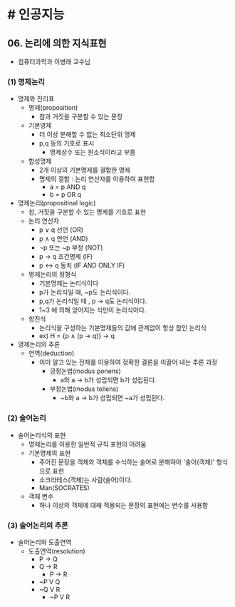 # # 인공지능

## 06. 논리에 의한 지식표현

- 컴퓨터과학과 이병래 교수님

### (1) 명제논리

- 명제와 진리표
    - 명제(proposition)
        - 참과 거짓을 구분할 수 있는 문장
    - 기본명제
        - 더 이상 분해할 수 없는 최소단위 명제
        - p,q 등의 기호로 표시
            - 명제상수 또는 원소식이라고 부름
    - 합성명제
        - 2개 이상의 기본명제를 결합한 명제
        - 명제의 결합 : 논리 연산자를 이용하여 표현함
            - a = p AND q
            - b = p OR q
- 명제논리(propositinal logic)
    - 참, 거짓을 구분할 수 있는 명제를 기호로 표현
    - 논리 연산자
        - p ∨ q 선언 (OR)
        - p ∧ q 연언 (AND)
        - ¬p 또는 ~p 부정 (NOT)
        - p → q 조건명제 (IF)
        - p ↔ q 동치 (IF AND ONLY IF)
    - 명제논리의 정형식
        - 기본명제는 논리식이다
        - p가 논리식일 때, ~p도 논리식이다.
        - p,q가 논리식일 때 , p -> q도 논리식이다.
        - 1~3 에 의해 얻어지는 식만이 논리식이다.
    - 항진식
        - 논리식을 구성하는 기본명제들의 값에 관계없이 항상 참인 논리식
        - ex) H = {p ∧ (p -> q)} -> q
- 명제논리의 추론
    - 연역(deduction)
        - 이미 알고 있는 전제를 이용하여 정확한 결론을 이끌어 내는 추론 과정
            - 긍정논법(modus ponens)
                - a와 a -> b가 성립되면 b가 성립된다.
            - 부정논법(modus tollens)
                - ~b와 a -> b가 성립되면 ~a가 성립된다.

### (2) 술어논리

- 술어논리식의 표현
    - 명제논리를 이용한 일반적 규칙 표현의 어려움
    - 기본명제의 표현
        - 주어진 문장을 객체와 객체를 수식하는 술어로 분해햐아 '술어(객체)' 형식으로 표현
        - 소크라테스(객체)는 사람(술어)이다.
        - Man(SOCRATES)
    - 객체 변수
        - 하나 이상의 객체에 대해 적용되는 문장의 표현에는 변수를 사용함

### (3) 술어논리의 추론

- 술어논리와 도출연역
    - 도출연역(resolution)
        - P -> Q
        - Q -> R
            - P -> R
        - ~P V Q
        - ~Q V R
            - ~P V R
